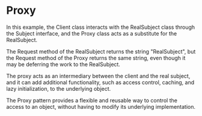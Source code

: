 # Proxy

In this example, the Client class interacts with the RealSubject class through the Subject interface, and the Proxy class acts as a substitute for the RealSubject. 

The Request method of the RealSubject returns the string "RealSubject", but the Request method of the Proxy returns the same string, even though it may be deferring the work to the RealSubject. 

The proxy acts as an intermediary between the client and the real subject, and it can add additional functionality, such as access control, caching, and lazy initialization, to the underlying object. 

The Proxy pattern provides a flexible and reusable way to control the access to an object, without having to modify its underlying implementation.